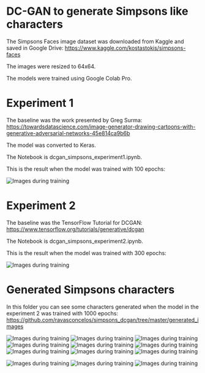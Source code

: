 # DC-GAN to generate Simpsons like characters

The Simpsons Faces image dataset was downloaded from Kaggle and saved in Google Drive: https://www.kaggle.com/kostastokis/simpsons-faces

The images were resized to 64x64.

The models were trained using Google Colab Pro.

# Experiment 1
The baseline was the work presented by Greg Surma:
https://towardsdatascience.com/image-generator-drawing-cartoons-with-generative-adversarial-networks-45e814ca9b6b

The model was converted to Keras.

The Notebook is dcgan_simpsons_experiment1.ipynb.

This is the result when the model was trained with 100 epochs:

![Images during training](https://github.com/ravasconcelos/simpsons_dcgan/blob/master/dcgan_simpsons_experiment1.gif?raw=true)

# Experiment 2
The baseline was the TensorFlow Tutorial for DCGAN:
https://www.tensorflow.org/tutorials/generative/dcgan

The Notebook is dcgan_simpsons_experiment2.ipynb.

This is the result when the model was trained with 300 epochs:

![Images during training](https://github.com/ravasconcelos/simpsons_dcgan/blob/master/dcgan_simpsons_experiment2.gif?raw=true)

# Generated Simpsons characters
In this folder you can see some characters generated when the model in the experiment 2 was trained with 1000 epochs:
https://github.com/ravasconcelos/simpsons_dcgan/tree/master/generated_images

![Images during training](https://github.com/ravasconcelos/simpsons_dcgan/blob/master/generated_images/image01.png)
![Images during training](https://github.com/ravasconcelos/simpsons_dcgan/blob/master/generated_images/image02.png)
![Images during training](https://github.com/ravasconcelos/simpsons_dcgan/blob/master/generated_images/image03.png)
![Images during training](https://github.com/ravasconcelos/simpsons_dcgan/blob/master/generated_images/image04.png)
![Images during training](https://github.com/ravasconcelos/simpsons_dcgan/blob/master/generated_images/image08.png)
![Images during training](https://github.com/ravasconcelos/simpsons_dcgan/blob/master/generated_images/image09.png)
![Images during training](https://github.com/ravasconcelos/simpsons_dcgan/blob/master/generated_images/image10.png)
![Images during training](https://github.com/ravasconcelos/simpsons_dcgan/blob/master/generated_images/image11.png)
![Images during training](https://github.com/ravasconcelos/simpsons_dcgan/blob/master/generated_images/image12.png)

![Images during training](https://github.com/ravasconcelos/simpsons_dcgan/blob/master/generated_images/image05.png)
![Images during training](https://github.com/ravasconcelos/simpsons_dcgan/blob/master/generated_images/image06.png)
![Images during training](https://github.com/ravasconcelos/simpsons_dcgan/blob/master/generated_images/image07.png)

